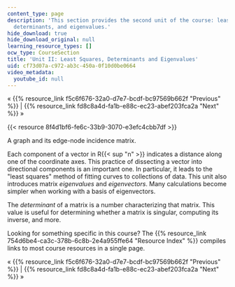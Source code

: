 ```yaml
---
content_type: page
description: 'This section provides the second unit of the course: least squares,
  determinants, and eigenvalues.'
hide_download: true
hide_download_original: null
learning_resource_types: []
ocw_type: CourseSection
title: 'Unit II: Least Squares, Determinants and Eigenvalues'
uid: cf73d07a-c972-ab3c-450a-0f10d0be0664
video_metadata:
  youtube_id: null
---
```


« {{% resource_link f5c6f676-32a0-d7e7-bcdf-bc97569b662f "Previous" %}} | {{% resource_link fd8c8a4d-fa1b-e88c-ec23-abef203fca2a "Next" %}} »

{{< resource 8f4d1bf6-fe6c-33b9-3070-e3efc4cbb7df >}}

A graph and its edge-node incidence matrix.

Each component of a vector in R{{< sup "n" >}} indicates a distance along one of the coordinate axes. This practice of dissecting a vector into directional components is an important one. In particular, it leads to the "least squares" method of fitting curves to collections of data. This unit also introduces matrix _eigenvalues_ and _eigenvectors_. Many calculations become simpler when working with a basis of eigenvectors.

The _determinant_ of a matrix is a number characterizing that matrix. This value is useful for determining whether a matrix is singular, computing its inverse, and more.

Looking for something specific in this course? The {{% resource_link 754d6be4-ca3c-378b-6c8b-2e4a955ffe64 "Resource Index" %}} compiles links to most course resources in a single page.

« {{% resource_link f5c6f676-32a0-d7e7-bcdf-bc97569b662f "Previous" %}} | {{% resource_link fd8c8a4d-fa1b-e88c-ec23-abef203fca2a "Next" %}} »